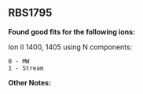 ## RBS1795
**Found good fits for the following ions:**

Ion II 1400, 1405 using N components:
```
0 - MW
1 - Stream
```


**Other Notes:**

